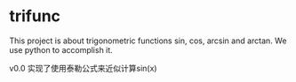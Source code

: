 # trifunc
This project is about trigonometric functions sin, cos, arcsin and arctan. We use python to accomplish it.

v0.0
实现了使用泰勒公式来近似计算sin(x)
